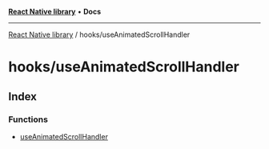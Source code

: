 [**React Native library**](../../index.md) • **Docs**

***

[React Native library](../../modules.md) / hooks/useAnimatedScrollHandler

# hooks/useAnimatedScrollHandler

## Index

### Functions

- [useAnimatedScrollHandler](functions/useAnimatedScrollHandler.md)
